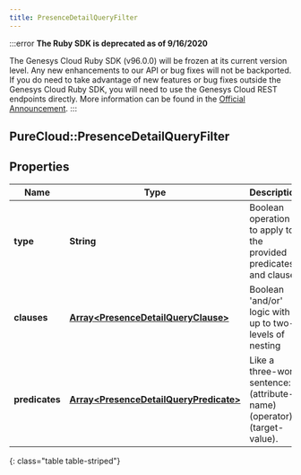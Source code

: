 ```yaml
---
title: PresenceDetailQueryFilter
---
```


:::error
**The Ruby SDK is deprecated as of 9/16/2020**

The Genesys Cloud Ruby SDK (v96.0.0) will be frozen at its current version level. Any new enhancements to our API or bug fixes will not be backported. If you do need to take advantage of new features or bug fixes outside the Genesys Cloud Ruby SDK, you will need to use the Genesys Cloud REST endpoints directly. More information can be found in the [Official Announcement](https://developer.mypurecloud.com/forum/t/announcement-genesys-cloud-ruby-sdk-end-of-life/8850).
:::


## PureCloud::PresenceDetailQueryFilter

## Properties

|Name | Type | Description | Notes|
|------------ | ------------- | ------------- | -------------|
| **type** | **String** | Boolean operation to apply to the provided predicates and clauses | |
| **clauses** | [**Array&lt;PresenceDetailQueryClause&gt;**](PresenceDetailQueryClause.html) | Boolean &#39;and/or&#39; logic with up to two-levels of nesting | [optional] |
| **predicates** | [**Array&lt;PresenceDetailQueryPredicate&gt;**](PresenceDetailQueryPredicate.html) | Like a three-word sentence: (attribute-name) (operator) (target-value). | [optional] |
{: class="table table-striped"}


